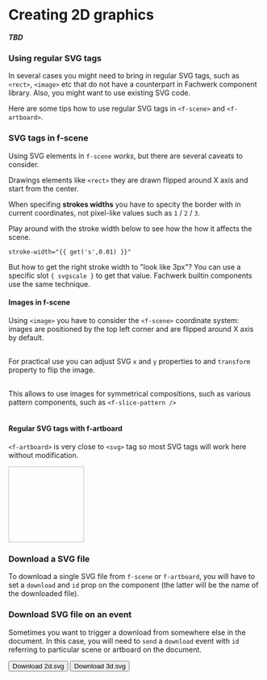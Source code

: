 # Creating 2D graphics

***TBD***

### Using regular SVG tags

In several cases you might need to bring in regular SVG tags, such as `<rect>`, `<image>` etc that do not have a counterpart in Fachwerk component library. Also, you might want to use existing SVG code.

Here are some tips how to use regular SVG tags in `<f-scene>` and `<f-artboard>`.

### SVG tags in f-scene 

Using SVG elements in `f-scene` *works*, but there are several caveats to consider.

Drawings elements like `<rect>` they are drawn flipped around X axis and start from the center.

<f-scene grid>
	<rect x="0" y="0" width="1" height="1" fill="red" />
	<rect x="0" y="0" width="0.5" height="0.5" fill="black" />
</f-scene>

When specifing **strokes widths** you have to specity the border with in current coordinates, not pixel-like values such as `1` / `2` / `3`.

Play around with the stroke width below to see how the how it affects the scene.

<code>stroke-width="{{ get('s',0.01) }}"</code>

<f-slider value="0.01" from="0.01" to="3" set="s" />

<f-scene grid>
	<rect x="0" y="0" width="1" height="1" fill="red"  stroke="black" :stroke-width="get('s',0.01)" />
</f-scene>

But how to get the right stroke width to "look like 3px"? You can use a specific slot `{ svgscale }` to get that value. Fachwerk builtin components use the same technique.

<f-scene grid v-slot="{ svgscale }">
	<rect
    x="0"
    y="0"
    width="1"
    height="1"
    fill="red"
    stroke="black"
    :stroke-width="svgscale * 3"
  />
  <f-box x="-0.5" y="-0.5" fill="red" />
</f-scene>

#### Images in f-scene

Using `<image>` you have to consider the `<f-scene>` coordinate system: images are positioned by the top left corner and are flipped around X axis by default.

<f-scene grid>
  <image
  	href="../images/example_square.jpg"
    x="0"
    y="0"
    width="2"
    height="2"
  />
</f-scene>

For practical use you can adjust SVG `x` and `y` properties to and `transform` property to flip the image.

<f-scene grid>
  <image
  	href="../images/example_square.jpg"
    x="-1"
    y="-1"
    width="2"
    height="2"
    transform="scale(1,-1)"
  />
</f-scene>

This allows to use images for symmetrical compositions, such as various pattern components, such as `<f-slice-pattern />`

<f-scene grid>
	<f-slice-pattern>
  <image
  	href="../images/example_square.jpg"
    x="-1"
    y="-1"
    width="2"
    height="2"
    transform="scale(1,-1)"
  />
  </f-slice-pattern>
</f-scene>

#### Regular SVG tags with f-artboard

`<f-artboard>` is very close to `<svg>` tag so most SVG tags will work here without modification.

<f-artboard grid width="300" height="300">
  <rect
  	x="0"
    y="0"
    width="150"
    height="150"
   />
</f-artboard>

<f-artboard grid width="300" height="300">
  <image
    x="0"
    y="0"
  	href="../images/example_square.jpg"
    width="150"
    height="150"
  />
</f-artboard>

### Download a SVG file 

To download a single SVG file from `f-scene` or `f-artboard`, you will have to set a `download` and `id` prop on the component (the latter will be the name of the downloaded file).

<f-scene grid download id="2d">
  <f-box  />
</f-scene>

<f-scene3 grid download id="3d">
  <f-rotation3>
    <f-box3 />
  </f-rotation3>
</f-scene3>


### Download SVG file on an event

Sometimes you want to trigger a download from somewhere else in the document. In this case, you will need to `send` a `download` event with `id` referring to particular scene or artboard on the document.

<f-inline>
  <button v-on:click="send('download', '2d')">Download 2d.svg</button>
  <button v-on:click="send('download', '3d')">Download 3d.svg</button>
</f-inline>



























